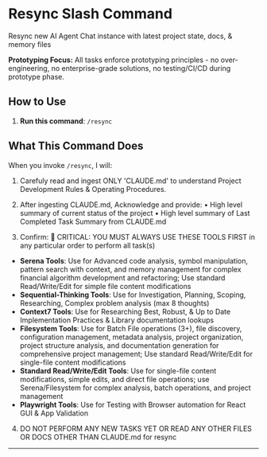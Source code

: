 # Resync Slash Command

Resync new AI Agent Chat instance with latest project state, docs, & memory files

**Prototyping Focus:** All tasks enforce prototyping principles - no over-engineering, no enterprise-grade solutions, no testing/CI/CD during prototype phase.

## How to Use

1. **Run this command**: `/resync`

## What This Command Does

When you invoke `/resync`, I will:

1. Carefuly read and ingest ONLY 'CLAUDE.md' to understand Project Development Rules & Operating Procedures.

2. After ingesting CLAUDE.md, Acknowledge and provide:
• High level summary of current status of the project
• High level summary of Last Completed Task Summary from CLAUDE.md

3. Confirm: 🔴 CRITICAL: YOU MUST ALWAYS USE THESE TOOLS FIRST in any particular order to perform all task(s)

- **Serena Tools**: Use for Advanced code analysis, symbol manipulation, pattern search with context, and memory management for complex financial algorithm development and refactoring; Use standard Read/Write/Edit for simple file content modifications
- **Sequential-Thinking Tools**: Use for Investigation, Planning, Scoping, Researching, Complex problem analysis (max 8 thoughts)
- **Context7 Tools**: Use for Researching Best, Robust, & Up to Date Implementation Practices & Library documentation lookups
- **Filesystem Tools**: Use for Batch File operations (3+), file discovery, configuration management, metadata analysis, project organization, project structure analysis, and documentation generation for comprehensive project management; Use standard Read/Write/Edit for single-file content modifications
- **Standard Read/Write/Edit Tools**: Use for single-file content modifications, simple edits, and direct file operations; use Serena/Filesystem for complex analysis, batch operations, and project management
- **Playwright Tools**: Use for Testing with Browser automation for React GUI & App Validation

4. DO NOT PERFORM ANY NEW TASKS YET OR READ ANY OTHER FILES OR DOCS OTHER THAN CLAUDE.md for resync

---
